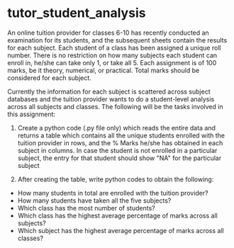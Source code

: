 # tutor_student_analysis
An online tuition provider for classes 6-10 has recently conducted an examination for its students, and the subsequent sheets contain the results for each subject.
Each student of a class has been assigned a unique roll number.
There is no restriction on how many subjects each student can enroll in, he/she can take only 1, or take all 5.
Each assignment is of 100 marks, be it theory, numerical, or practical. Total marks should be considered for each subject.

Currently the information for each subject is scattered across subject databases and the tuition provider wants to do a student-level analysis across all subjects and classes.
The following will be the tasks involved in this assignment:

1. Create a python code (.py file only) which reads the entire data and returns a table which contains all the unique students enrolled with the tuition provider in rows, and the % Marks
he/she has obtained in each subject in columns. In case the student is not enrolled in a particular subject, the entry for that student should show "NA" for the particular subject

2. After creating the table, write python codes to obtain the following:
- How many students in total are enrolled with the tuition provider?
- How many students have taken all the five subjects?
- Which class has the most number of students?
- Which class has the highest average percentage of marks across all subjects?
- Which subject has the highest average percentage of marks across all classes?
